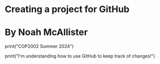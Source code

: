 # Creating a project for GitHub
# By Noah McAllister

print("COP2002 Summer 2024")

print("I'm understanding how to use GitHub to keep track of changes!")
